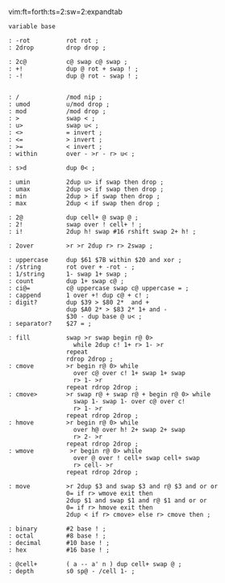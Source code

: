 vim:ft=forth:ts=2:sw=2:expandtab

    variable base

    : -rot          rot rot ;
    : 2drop         drop drop ;

    : 2c@           c@ swap c@ swap ;
    : +!            dup @ rot + swap ! ;
    : -!            dup @ rot - swap ! ;


    : /             /mod nip ;
    : umod          u/mod drop ;
    : mod           /mod drop ;
    : >             swap < ;
    : u>            swap u< ;
    : <>            = invert ;
    : <=            > invert ;
    : >=            < invert ;
    : within        over - >r - r> u< ;

    : s>d           dup 0< ;

    : umin          2dup u> if swap then drop ;
    : umax          2dup u< if swap then drop ;
    : min           2dup > if swap then drop ;
    : max           2dup < if swap then drop ;

    : 2@            dup cell+ @ swap @ ;
    : 2!            swap over ! cell+ ! ;
    : i!            2dup h! swap #16 rshift swap 2+ h! ;

    : 2over         >r >r 2dup r> r> 2swap ;

    : uppercase     dup $61 $7B within $20 and xor ;
    : /string       rot over + -rot - ;
    : 1/string      1- swap 1+ swap ;
    : count         dup 1+ swap c@ ;
    : ci@=          c@ uppercase swap c@ uppercase = ;
    : cappend       1 over +! dup c@ + c! ;
    : digit?        dup $39 > $80 2*  and +
                    dup $A0 2* > $83 2* 1+ and -
                    $30 - dup base @ u< ;
    : separator?    $27 = ;

    : fill          swap >r swap begin r@ 0>
                      while 2dup c! 1+ r> 1- >r
                    repeat
                    rdrop 2drop ;
    : cmove         >r begin r@ 0> while
                      over c@ over c! 1+ swap 1+ swap
                      r> 1- >r
                    repeat rdrop 2drop ;
    : cmove>        >r swap r@ + swap r@ + begin r@ 0> while
                      swap 1- swap 1- over c@ over c!
                      r> 1- >r
                    repeat rdrop 2drop ;
    : hmove         >r begin r@ 0> while
                      over h@ over h! 2+ swap 2+ swap
                      r> 2- >r
                    repeat rdrop 2drop ;
    : wmove          >r begin r@ 0> while
                      over @ over ! cell+ swap cell+ swap
                      r> cell- >r
                    repeat rdrop 2drop ;

    : move          >r 2dup $3 and swap $3 and r@ $3 and or or
                    0= if r> wmove exit then
                    2dup $1 and swap $1 and r@ $1 and or or
                    0= if r> hmove exit then
                    2dup < if r> cmove> else r> cmove then ;

    : binary        #2 base ! ;
    : octal         #8 base ! ;
    : decimal       #10 base ! ;
    : hex           #16 base ! ;

    : @cell+        ( a -- a' n ) dup cell+ swap @ ;
    : depth         s0 sp@ - /cell 1- ;
